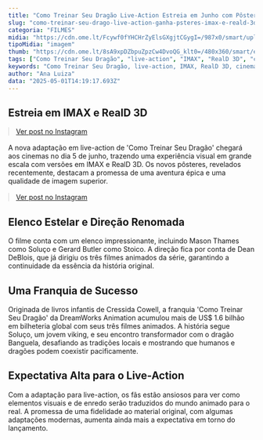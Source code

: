 ```yaml
---
title: "Como Treinar Seu Dragão Live-Action Estreia em Junho com Pôsteres IMAX e RealD 3D"
slug: "como-treinar-seu-drago-live-action-ganha-psteres-imax-e-reald-3d-veja"
categoria: "FILMES"
midia: "https://cdn.ome.lt/Fcywf0fYHCHrZyElsGXgjtCGygI=/987x0/smart/uploads/conteudo/fotos/OMELETE_CAPA_-_2025-05-01T102748.488.png"
tipoMidia: "imagem"
thumb: "https://cdn.ome.lt/8sA9xpDZbpuZpzCw4DvoQG_klt0=/480x360/smart/extras/conteudos/omelete_THUMB_-_2025-05-01T102720.381.png"
tags: ["Como Treinar Seu Dragão", "live-action", "IMAX", "RealD 3D", "cinema", "estreia", "filme", "Dean DeBlois"]
keywords: "Como Treinar Seu Dragão, live-action, IMAX, RealD 3D, cinema, estreia, filme, Dean DeBlois"
author: "Ana Luiza"
data: "2025-05-01T14:19:17.693Z"
---
```


## Estreia em IMAX e RealD 3D

<blockquote class="instagram-media" data-instgrm-permalink="https://www.instagram.com/p/DJHDSuUMxxd/" data-instgrm-version="14" style="width:100%; max-width:540px; margin:1rem auto;"><a href="https://www.instagram.com/p/DJHDSuUMxxd/">Ver post no Instagram</a></blockquote>

A nova adaptação em live-action de 'Como Treinar Seu Dragão' chegará aos cinemas no dia 5 de junho, trazendo uma experiência visual em grande escala com versões em IMAX e RealD 3D. Os novos pôsteres, revelados recentemente, destacam a promessa de uma aventura épica e uma qualidade de imagem superior.

<blockquote class="instagram-media" data-instgrm-permalink="https://www.instagram.com/p/DJHDOgqNCz2/" data-instgrm-version="14" style="width:100%; max-width:540px; margin:1rem auto;"><a href="https://www.instagram.com/p/DJHDOgqNCz2/">Ver post no Instagram</a></blockquote>

## Elenco Estelar e Direção Renomada

O filme conta com um elenco impressionante, incluindo Mason Thames como Soluço e Gerard Butler como Stoico. A direção fica por conta de Dean DeBlois, que já dirigiu os três filmes animados da série, garantindo a continuidade da essência da história original.

## Uma Franquia de Sucesso

Originada de livros infantis de Cressida Cowell, a franquia 'Como Treinar Seu Dragão' da DreamWorks Animation acumulou mais de US$ 1.6 bilhão em bilheteria global com seus três filmes animados. A história segue Soluço, um jovem viking, e seu encontro transformador com o dragão Banguela, desafiando as tradições locais e mostrando que humanos e dragões podem coexistir pacificamente.

## Expectativa Alta para o Live-Action

Com a adaptação para live-action, os fãs estão ansiosos para ver como elementos visuais e de enredo serão traduzidos do mundo animado para o real. A promessa de uma fidelidade ao material original, com algumas adaptações modernas, aumenta ainda mais a expectativa em torno do lançamento.
